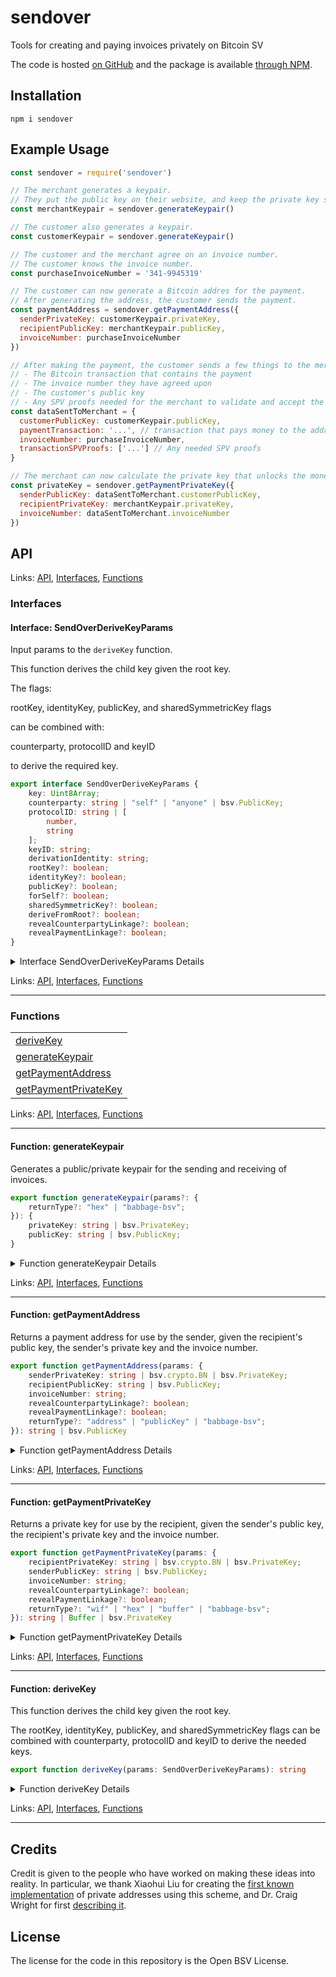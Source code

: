 # sendover

Tools for creating and paying invoices privately on Bitcoin SV

The code is hosted [on GitHub](https://github.com/p2ppsr/sendover) and the package is available [through NPM](https://www.npmjs.com/package/sendover).

## Installation

    npm i sendover

## Example Usage

```js
const sendover = require('sendover')

// The merchant generates a keypair.
// They put the public key on their website, and keep the private key secret.
const merchantKeypair = sendover.generateKeypair()

// The customer also generates a keypair.
const customerKeypair = sendover.generateKeypair()

// The customer and the merchant agree on an invoice number.
// The customer knows the invoice number.
const purchaseInvoiceNumber = '341-9945319'

// The customer can now generate a Bitcoin addres for the payment.
// After generating the address, the customer sends the payment.
const paymentAddress = sendover.getPaymentAddress({
  senderPrivateKey: customerKeypair.privateKey,
  recipientPublicKey: merchantKeypair.publicKey,
  invoiceNumber: purchaseInvoiceNumber
})

// After making the payment, the customer sends a few things to the merchant.
// - The Bitcoin transaction that contains the payment
// - The invoice number they have agreed upon
// - The customer's public key
// - Any SPV proofs needed for the merchant to validate and accept the transaction
const dataSentToMerchant = {
  customerPublicKey: customerKeypair.publicKey,
  paymentTransaction: '...', // transaction that pays money to the address
  invoiceNumber: purchaseInvoiceNumber,
  transactionSPVProofs: ['...'] // Any needed SPV proofs
}

// The merchant can now calculate the private key that unlocks the money.
const privateKey = sendover.getPaymentPrivateKey({
  senderPublicKey: dataSentToMerchant.customerPublicKey,
  recipientPrivateKey: merchantKeypair.privateKey,
  invoiceNumber: dataSentToMerchant.invoiceNumber
})
```

## API

<!--#region ts2md-api-merged-here-->
Links: [API](#api), [Interfaces](#interfaces), [Functions](#functions)

### Interfaces

#### Interface: SendOverDeriveKeyParams

Input params to the `deriveKey` function.

This function derives the child key given the root key.

The flags:

  rootKey, identityKey, publicKey, and sharedSymmetricKey flags

can be combined with:

   counterparty, protocolID and keyID

to derive the required key.

```ts
export interface SendOverDeriveKeyParams {
    key: Uint8Array;
    counterparty: string | "self" | "anyone" | bsv.PublicKey;
    protocolID: string | [
        number,
        string
    ];
    keyID: string;
    derivationIdentity: string;
    rootKey?: boolean;
    identityKey?: boolean;
    publicKey?: boolean;
    forSelf?: boolean;
    sharedSymmetricKey?: boolean;
    deriveFromRoot?: boolean;
    revealCounterpartyLinkage?: boolean;
    revealPaymentLinkage?: boolean;
}
```

<details>

<summary>Interface SendOverDeriveKeyParams Details</summary>

##### Property revealPaymentLinkage

Optional, defaults to false.

```ts
revealPaymentLinkage?: boolean
```

</details>

Links: [API](#api), [Interfaces](#interfaces), [Functions](#functions)

---
### Functions

| |
| --- |
| [deriveKey](#function-derivekey) |
| [generateKeypair](#function-generatekeypair) |
| [getPaymentAddress](#function-getpaymentaddress) |
| [getPaymentPrivateKey](#function-getpaymentprivatekey) |

Links: [API](#api), [Interfaces](#interfaces), [Functions](#functions)

---

#### Function: generateKeypair

Generates a public/private keypair for the sending and receiving of invoices.

```ts
export function generateKeypair(params?: {
    returnType?: "hex" | "babbage-bsv";
}): {
    privateKey: string | bsv.PrivateKey;
    publicKey: string | bsv.PublicKey;
} 
```

<details>

<summary>Function generateKeypair Details</summary>

Returns

The generated keypair, with `privateKey` and `publicKey` properties.

Argument Details

+ **params**
  + All parameters are given in an object
+ **params.returnType**
  + ='hex' Return type, either "hex" or "babbage-bsv"

</details>

Links: [API](#api), [Interfaces](#interfaces), [Functions](#functions)

---
#### Function: getPaymentAddress

Returns a payment address for use by the sender, given the recipient's public key, the sender's private key and the invoice number.

```ts
export function getPaymentAddress(params: {
    senderPrivateKey: string | bsv.crypto.BN | bsv.PrivateKey;
    recipientPublicKey: string | bsv.PublicKey;
    invoiceNumber: string;
    revealCounterpartyLinkage?: boolean;
    revealPaymentLinkage?: boolean;
    returnType?: "address" | "publicKey" | "babbage-bsv";
}): string | bsv.PublicKey 
```

<details>

<summary>Function getPaymentAddress Details</summary>

Returns

The destination address or public key

Argument Details

+ **params**
  + All parameters are provided in an object
+ **params.senderPrivateKey**
  + The private key of the sender in WIF format
+ **params.recipientPublicKey**
  + The public key of the recipient in hexadecimal DER format
+ **params.invoiceNumber**
  + The invoice number to use
+ **params.revealCounterpartyLinkage**
  + =false When true, reveals the root shared secret between the two counterparties rather than performing key derivation, returning it as a hex string
+ **params.revealPaymentLinkage**
  + =false When true, reveals the secret between the two counterparties used for this specific invoice number, rather than performing key derivation. Returns the linkage as a hex string
+ **params.returnType**
  + =address] The destination key return type, either `address` or `publicKey`

</details>

Links: [API](#api), [Interfaces](#interfaces), [Functions](#functions)

---
#### Function: getPaymentPrivateKey

Returns a private key for use by the recipient, given the sender's public key, the recipient's private key and the invoice number.

```ts
export function getPaymentPrivateKey(params: {
    recipientPrivateKey: string | bsv.crypto.BN | bsv.PrivateKey;
    senderPublicKey: string | bsv.PublicKey;
    invoiceNumber: string;
    revealCounterpartyLinkage?: boolean;
    revealPaymentLinkage?: boolean;
    returnType?: "wif" | "hex" | "buffer" | "babbage-bsv";
}): string | Buffer | bsv.PrivateKey 
```

<details>

<summary>Function getPaymentPrivateKey Details</summary>

Returns

The incoming payment key that can unlock the money.

Argument Details

+ **params**
  + All parametera ere provided in an object
+ **params.recipientPrivateKey**
  + The private key of the recipient in WIF format
+ **params.senderPublicKey**
  + The public key of the sender in hexadecimal DER format
+ **params.invoiceNumber**
  + The invoice number that was used
+ **params.revealCounterpartyLinkage**
  + =false When true, reveals the root shared secret between the two counterparties rather than performing key derivation, returning it as a hex string
+ **params.revealPaymentLinkage**
  + =false When true, reveals the secret between the two counterparties used for this specific invoice number, rather than performing key derivation. Returns the linkage as a hex string
+ **params.returnType**
  + =wif The incoming payment key return type, either `wif` or `hex`

</details>

Links: [API](#api), [Interfaces](#interfaces), [Functions](#functions)

---
#### Function: deriveKey

This function derives the child key given the root key.

The rootKey, identityKey, publicKey, and sharedSymmetricKey flags can be combined with
counterparty, protocolID and keyID to derive the needed keys.

```ts
export function deriveKey(params: SendOverDeriveKeyParams): string 
```

<details>

<summary>Function deriveKey Details</summary>

Returns

Hex string of key to return

</details>

Links: [API](#api), [Interfaces](#interfaces), [Functions](#functions)

---

<!--#endregion ts2md-api-merged-here-->

## Credits

Credit is given to the people who have worked on making these ideas into reality. In particular, we thank Xiaohui Liu for creating the [first known implementation](https://gist.github.com/xhliu/9e267e23dd7c799039befda3ae6fa244) of private addresses using this scheme, and Dr. Craig Wright for first [describing it](https://craigwright.net/blog/bitcoin-blockchain-tech/offline-addressing).

## License

The license for the code in this repository is the Open BSV License.
